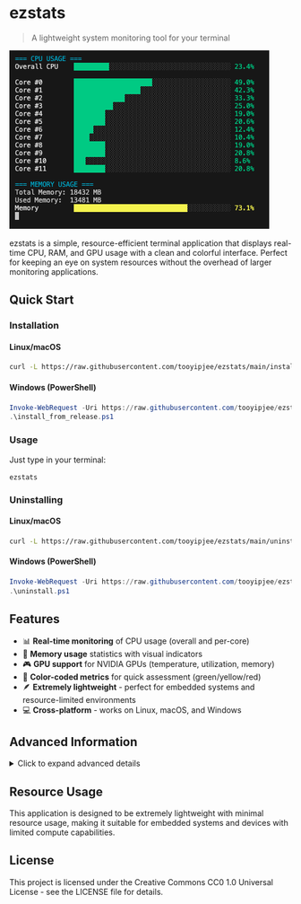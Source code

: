 # ezstats

> A lightweight system monitoring tool for your terminal

![ezstats screenshot](assets/ezstats.png)

ezstats is a simple, resource-efficient terminal application that displays real-time CPU, RAM, and GPU usage with a clean and colorful interface. Perfect for keeping an eye on system resources without the overhead of larger monitoring applications.


## Quick Start

### Installation

#### Linux/macOS
```bash
curl -L https://raw.githubusercontent.com/tooyipjee/ezstats/main/install_from_release.sh | bash
```

#### Windows (PowerShell)
```powershell
Invoke-WebRequest -Uri https://raw.githubusercontent.com/tooyipjee/ezstats/main/install_from_release.ps1 -OutFile install_from_release.ps1
.\install_from_release.ps1
```

### Usage

Just type in your terminal:
```
ezstats
```

### Uninstalling

#### Linux/macOS
```bash
curl -L https://raw.githubusercontent.com/tooyipjee/ezstats/main/uninstall.sh | bash
```

#### Windows (PowerShell)
```powershell
Invoke-WebRequest -Uri https://raw.githubusercontent.com/tooyipjee/ezstats/main/uninstall.ps1 -OutFile uninstall.ps1
.\uninstall.ps1
```

## Features

- 📊 **Real-time monitoring** of CPU usage (overall and per-core)
- 🧠 **Memory usage** statistics with visual indicators
- 🎮 **GPU support** for NVIDIA GPUs (temperature, utilization, memory)
- 🌈 **Color-coded metrics** for quick assessment (green/yellow/red)
- 🪶 **Extremely lightweight** - perfect for embedded systems and resource-limited environments
- 💻 **Cross-platform** - works on Linux, macOS, and Windows

## Advanced Information

<details>
<summary>Click to expand advanced details</summary>

### Requirements

- For NVIDIA GPU monitoring: NVIDIA GPU with drivers installed
- For Apple GPU monitoring: macOS with Metal-compatible GPU (experimental)

### Installation Options

You have two options for installing ezstats:

#### Option 1: Install from pre-built binaries (recommended)

Before using these scripts, make sure to download them from the repository:

##### Linux/macOS

```bash
# Install latest version (default build)
./install_from_release.sh

# Install latest version with NVIDIA support
./install_from_release.sh latest nvidia

# Install specific version
./install_from_release.sh 1.0.0
```

##### Windows (PowerShell)

```powershell
# Install latest version (default build)
.\install_from_release.ps1

# Install latest version with NVIDIA support
.\install_from_release.ps1 -Type nvidia

# Install specific version
.\install_from_release.ps1 -Version 1.0.0
```

**Note:** Before using the installation scripts, edit them to replace `GITHUB_USERNAME` with your actual GitHub username or organization name.

#### Option 2: Build and install from source

##### Using the installation scripts

```bash
# Linux/macOS
./install.sh

# Windows (PowerShell)
.\install.ps1
```

This builds the default version and installs it to your PATH.

##### Manual installation

###### Installing with Cargo

```bash
cargo install --path .
```

This installs the `ezstats` binary to your Cargo bin directory (usually `~/.cargo/bin/`), which should be in your PATH.

###### Building specific versions

####### Basic build (CPU and RAM monitoring only)

```bash
cargo build --release
```

####### With NVIDIA GPU support

```bash
cargo build --release --features nvidia-gpu
```

####### With Apple GPU support (macOS only, experimental)

```bash
cargo build --release --features apple-gpu
```

####### With both GPU monitoring systems

```bash
cargo build --release --features "nvidia-gpu apple-gpu"
```

### Running

After installation:
```bash
ezstats
```

Or run directly after building:
```bash
./target/release/ezstats
```

### UI Features

The system monitor uses a widget-based UI system that provides:
- Color-coded bar charts (green/yellow/red based on utilization levels)
- Clean sections for CPU, memory, and GPU metrics
- Real-time updates with configurable refresh rate

### Customization

You can modify the refresh rate by changing the millisecond value in the `SystemMonitor::new()` call in `main.rs`. The default is set to 1000ms (1 second).

### GPU Support

#### NVIDIA GPUs
- Monitors utilization, temperature, and memory usage
- Requires NVML library (included via the nvml-wrapper crate)

#### Apple GPUs (Experimental)
- Monitors basic information and estimated utilization
- Uses the Metal framework (via the metal crate)
- Works with both integrated and discrete Apple GPUs

### Project Structure

```
ezstats/
├── Cargo.toml
├── src/
│   ├── main.rs         # Main entry point and system monitoring logic
│   ├── gpu.rs          # NVIDIA GPU monitoring module
│   ├── mac_gpu.rs      # Apple GPU monitoring module
│   └── widget.rs       # Terminal UI widget system
```

### Creating Releases Manually

To create a release for distribution:

1. Build the binaries:
   ```bash
   # Default version
   cargo build --release
   
   # NVIDIA version (if needed)
   cargo build --release --features nvidia-gpu
   ```

2. Package the binaries:
   ```bash
   # Create directory structure
   mkdir -p release/ezstats/default
   mkdir -p release/ezstats/nvidia
   
   # Copy binaries
   cp target/release/ezstats release/ezstats/default/
   cp target/release/ezstats release/ezstats/nvidia/ezstats-nvidia
   
   # Create archives
   cd release
   tar -czvf ezstats-${PLATFORM}-default.tar.gz ezstats/default
   tar -czvf ezstats-${PLATFORM}-nvidia.tar.gz ezstats/nvidia
   ```
   Where `${PLATFORM}` is one of: `macos`, `linux`, or `windows`

3. Upload the archives to GitHub:
   - Go to your repository on GitHub
   - Click on "Releases" in the right sidebar
   - Click "Draft a new release" or "Create a new release"
   - Fill in the tag version (e.g., `v0.1.0`) and release title
   - Attach the archive files
   - Publish the release

</details>

## Resource Usage

This application is designed to be extremely lightweight with minimal resource usage, making it suitable for embedded systems and devices with limited compute capabilities.

## License

This project is licensed under the Creative Commons CC0 1.0 Universal License - see the LICENSE file for details.